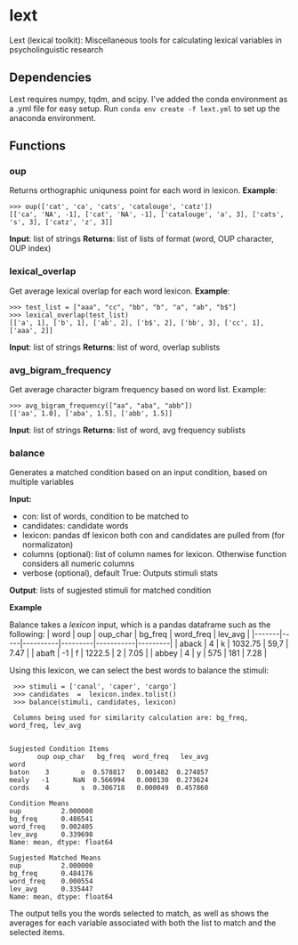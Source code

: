 
# lext
Lext (lexical toolkit): Miscellaneous tools for calculating lexical variables in psycholinguistic research

## Dependencies
Lext requires numpy, tqdm, and scipy. 
I've added the conda environment as a .yml file for easy setup.
Run `conda env create -f lext.yml` to set up the anaconda environment.
## Functions

### oup
Returns orthographic uniquness point for each word in lexicon.
**Example**:

    >>> oup(['cat', 'ca', 'cats', 'catalouge', 'catz'])
    [['ca', 'NA', -1], ['cat', 'NA', -1], ['catalouge', 'a', 3], ['cats', 's', 3], ['catz', 'z', 3]]

**Input**: list of strings
**Returns**: list of lists of format (word, OUP character, OUP index)

 
### lexical_overlap
Get average lexical overlap for each word lexicon.
**Example**:

    >>> test_list = ["aaa", "cc", "bb", "b", "a", "ab", "b$"]
    >>> lexical_overlap(test_list)
    [['a', 1], ['b', 1], ['ab', 2], ['b$', 2], ['bb', 3], ['cc', 1], ['aaa', 2]]

**Input**: list of strings
**Returns**: list of word, overlap sublists

### avg_bigram_frequency
Get average character bigram frequency based on word list.
Example:

    >>> avg_bigram_frequency(["aa", "aba", "abb"])
    [['aa', 1.0], ['aba', 1.5], ['abb', 1.5]]

**Input**: list of strings
**Returns**: list of word, avg frequency sublists

### balance
Generates a matched condition based on an input condition, based on multiple variables

**Input:** 
- con: list of words, condition to be matched to
- candidates: candidate words
- lexicon: pandas df lexicon both con and candidates are pulled from (for normalizaton)
- columns (optional): list of column names for lexicon. Otherwise function considers all numeric columns
- verbose (optional), default True: Outputs stimuli stats
    
**Output**: lists of sugjested stimuli for matched condition

**Example**

Balance takes a *lexicon* input, which is a pandas dataframe such as the following:
| word  | oup | oup_char | bg_freq | word_freq | lev_avg |
|-------|-----|----------|---------|-----------|---------|
| aback | 4   | k        | 1032.75 | 59,7      | 7.47    |
| abaft | -1  | f        | 1222.5  | 2         | 7.05    |
| abbey | 4   | y        | 575     | 181       | 7.28    |

Using this lexicon, we can select the best words to balance the stimuli:

     >>> stimuli = ['canal', 'caper', 'cargo']
     >>> candidates  =  lexicon.index.tolist()
     >>> balance(stimuli, candidates, lexicon)
     
     Columns being used for similarity calculation are: bg_freq, word_freq, lev_avg
    
    
    Sugjested Condition Items
           oup oup_char   bg_freq  word_freq   lev_avg
    word                                              
    baton    3        o  0.578817   0.001482  0.274857
    mealy   -1      NaN  0.566994   0.000130  0.273624
    cords    4        s  0.306718   0.000049  0.457860 
    
    Condition Means
    oup          2.000000
    bg_freq      0.486541
    word_freq    0.002405
    lev_avg      0.339698
    Name: mean, dtype: float64
    
    Sugjested Matched Means
    oup          2.000000
    bg_freq      0.484176
    word_freq    0.000554
    lev_avg      0.335447
    Name: mean, dtype: float64

The output tells you the words selected to match, as well as shows the averages for each variable associated with both the list to match and the selected items.
